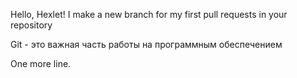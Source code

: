 Hello, Hexlet!
I make a new branch for my first pull requests in your repository

Git - это важная часть работы на программным обеспечением

One more line.
